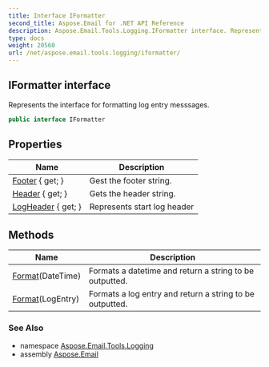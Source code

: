 ```yaml
---
title: Interface IFormatter
second_title: Aspose.Email for .NET API Reference
description: Aspose.Email.Tools.Logging.IFormatter interface. Represents the interface for formatting log entry messsages
type: docs
weight: 20560
url: /net/aspose.email.tools.logging/iformatter/
---
```

## IFormatter interface

Represents the interface for formatting log entry messsages.

```csharp
public interface IFormatter
```

## Properties

| Name | Description |
| --- | --- |
| [Footer](../../aspose.email.tools.logging/iformatter/footer/) { get; } | Gest the footer string. |
| [Header](../../aspose.email.tools.logging/iformatter/header/) { get; } | Gets the header string. |
| [LogHeader](../../aspose.email.tools.logging/iformatter/logheader/) { get; } | Represents start log header |

## Methods

| Name | Description |
| --- | --- |
| [Format](../../aspose.email.tools.logging/iformatter/format/#format_1)(DateTime) | Formats a datetime and return a string to be outputted. |
| [Format](../../aspose.email.tools.logging/iformatter/format/#format)(LogEntry) | Formats a log entry and return a string to be outputted. |

### See Also

* namespace [Aspose.Email.Tools.Logging](../../aspose.email.tools.logging/)
* assembly [Aspose.Email](../../)


